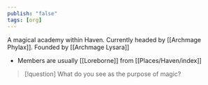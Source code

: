 ```yaml
---
publish: "false"
tags: [org]
---
```


A magical academy within Haven.
Currently headed by [[Archmage Phylax]].
Founded by [[Archmage Lysara]]

- Members are usually [[Loreborne]] from [[Places/Haven/index]]
> [!question] What do you see as the purpose of magic?
